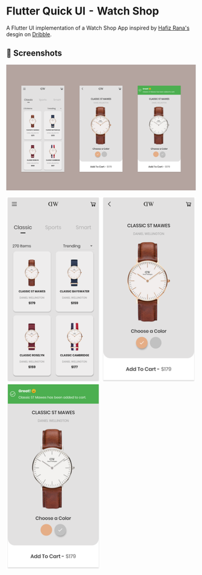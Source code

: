 # Flutter Quick UI  -  Watch Shop

A Flutter UI implementation of a Watch Shop App inspired by <a href="https://dribbble.com/hafizrana">Hafiz Rana's</a> desgin on <a href="https://dribbble.com/shots/8088100-Mobile-app-Watch-Shop">Dribble</a>.


## 📸 Screenshots

<img src="screenshots/banner.png"/>

<img src="screenshots/1.png" width="250"/> <img src="screenshots/2.png" width="250"/> <img src="screenshots/3.png" width="250"/>
